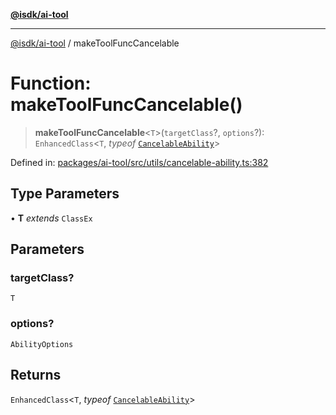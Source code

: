 [**@isdk/ai-tool**](../README.md)

***

[@isdk/ai-tool](../globals.md) / makeToolFuncCancelable

# Function: makeToolFuncCancelable()

> **makeToolFuncCancelable**\<`T`\>(`targetClass`?, `options`?): `EnhancedClass`\<`T`, *typeof* [`CancelableAbility`](../classes/CancelableAbility.md)\>

Defined in: [packages/ai-tool/src/utils/cancelable-ability.ts:382](https://github.com/isdk/ai-tool.js/blob/6a89194ac34437a1bc58f7ec590cd22976939ca6/src/utils/cancelable-ability.ts#L382)

## Type Parameters

• **T** *extends* `ClassEx`

## Parameters

### targetClass?

`T`

### options?

`AbilityOptions`

## Returns

`EnhancedClass`\<`T`, *typeof* [`CancelableAbility`](../classes/CancelableAbility.md)\>
